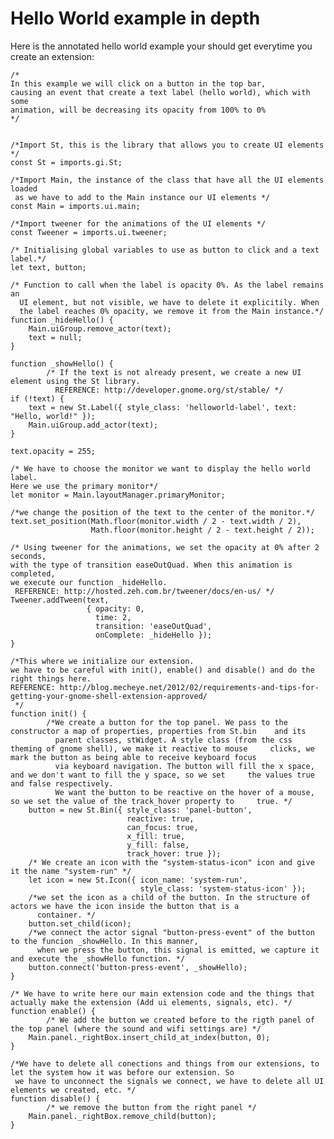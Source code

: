 # Hello World example in depth
Here is the annotated hello world example your should get everytime you create an extension:

    /*
    In this example we will click on a button in the top bar,
    causing an event that create a text label (hello world), which with some
    animation, will be decreasing its opacity from 100% to 0%
    */


    /*Import St, this is the library that allows you to create UI elements */
    const St = imports.gi.St;

    /*Import Main, the instance of the class that have all the UI elements loaded
     as we have to add to the Main instance our UI elements */
    const Main = imports.ui.main;

    /*Import tweener for the animations of the UI elements */
    const Tweener = imports.ui.tweener;

    /* Initialising global variables to use as button to click and a text label.*/
    let text, button;

    /* Function to call when the label is opacity 0%. As the label remains an
      UI element, but not visible, we have to delete it explicitily. When
      the label reaches 0% opacity, we remove it from the Main instance.*/
    function _hideHello() {
        Main.uiGroup.remove_actor(text);
        text = null;
    }
    
    function _showHello() {
            /* If the text is not already present, we create a new UI element using the St library.
              REFERENCE: http://developer.gnome.org/st/stable/ */
    if (!text) {
        text = new St.Label({ style_class: 'helloworld-label', text: "Hello, world!" });
        Main.uiGroup.add_actor(text);
    }
    
    text.opacity = 255;
    
    /* We have to choose the monitor we want to display the hello world label.
    Here we use the primary monitor*/
    let monitor = Main.layoutManager.primaryMonitor;

    /*we change the position of the text to the center of the monitor.*/
    text.set_position(Math.floor(monitor.width / 2 - text.width / 2),
                      Math.floor(monitor.height / 2 - text.height / 2));

    /* Using tweener for the animations, we set the opacity at 0% after 2 seconds, 
    with the type of transition easeOutQuad. When this animation is completed, 
    we execute our function _hideHello.
     REFERENCE: http://hosted.zeh.com.br/tweener/docs/en-us/ */
    Tweener.addTween(text,
                     { opacity: 0,
                       time: 2,
                       transition: 'easeOutQuad',
                       onComplete: _hideHello });
    }

    /*This where we initialize our extension.
    we have to be careful with init(), enable() and disable() and do the right things here.
    REFERENCE: http://blog.mecheye.net/2012/02/requirements-and-tips-for-getting-your-gnome-shell-extension-approved/
     */
    function init() {
            /*We create a button for the top panel. We pass to the constructor a map of properties, properties from St.bin    and its
              parent classes, stWidget. A style class (from the css theming of gnome shell), we make it reactive to mouse     clicks, we mark the button as being able to receive keyboard focus 
              via keyboard navigation. The button will fill the x space, and we don't want to fill the y space, so we set     the values true and false respectively.
              We want the button to be reactive on the hover of a mouse, so we set the value of the track_hover property to     true. */
        button = new St.Bin({ style_class: 'panel-button',
                              reactive: true,
                              can_focus: true,
                              x_fill: true,
                              y_fill: false,
                              track_hover: true });
        /* We create an icon with the "system-status-icon" icon and give it the name "system-run" */
        let icon = new St.Icon({ icon_name: 'system-run',
                                 style_class: 'system-status-icon' });
        /*we set the icon as a child of the button. In the structure of actors we have the icon inside the button that is a
          container. */
        button.set_child(icon);
        /*we connect the actor signal "button-press-event" of the button to the funcion _showHello. In this manner,
          when we press the button, this signal is emitted, we capture it and execute the _showHello function. */
        button.connect('button-press-event', _showHello);
    }
    
    /* We have to write here our main extension code and the things that actually make the extension (Add ui elements, signals, etc). */
    function enable() {
            /* We add the button we created before to the rigth panel of the top panel (where the sound and wifi settings are) */
        Main.panel._rightBox.insert_child_at_index(button, 0);
    }
    
    /*We have to delete all conections and things from our extensions, to let the system how it was before our extension. So
     we have to unconnect the signals we connect, we have to delete all UI elements we created, etc. */
    function disable() {
            /* we remove the button from the right panel */
        Main.panel._rightBox.remove_child(button);
    }
